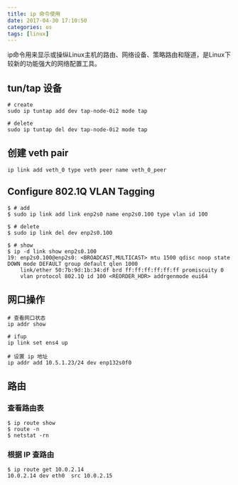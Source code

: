 ```yaml
---
title: ip 命令使用
date: 2017-04-30 17:10:50
categories: os
tags: [linux]
---
```


ip命令用来显示或操纵Linux主机的路由、网络设备、策略路由和隧道，是Linux下较新的功能强大的网络配置工具。

<!-- more -->

## tun/tap 设备

```shell
# create
sudo ip tuntap add dev tap-node-0i2 mode tap

# delete
sudo ip tuntap del dev tap-node-0i2 mode tap
```

## 创建 veth pair

```shell
ip link add veth_0 type veth peer name veth_0_peer
```

## Configure 802.1Q VLAN Tagging

```shell
$ # add
$ sudo ip link add link enp2s0 name enp2s0.100 type vlan id 100

$ # delete
$ sudo ip link del dev enp2s0.100

$ # show
$ ip -d link show enp2s0.100
19: enp2s0.100@enp2s0: <BROADCAST,MULTICAST> mtu 1500 qdisc noop state DOWN mode DEFAULT group default qlen 1000
    link/ether 50:7b:9d:1b:34:df brd ff:ff:ff:ff:ff:ff promiscuity 0
    vlan protocol 802.1Q id 100 <REORDER_HDR> addrgenmode eui64
```


## 网口操作

```shell
# 查看网口状态
ip addr show

# ifup
ip link set ens4 up

# 设置 ip 地址
ip addr add 10.5.1.23/24 dev enp132s0f0
```

## 路由

### 查看路由表

```console
$ ip route show
$ route -n
$ netstat -rn
```

### 根据 IP 查路由


```console
$ ip route get 10.0.2.14
10.0.2.14 dev eth0  src 10.0.2.15
```